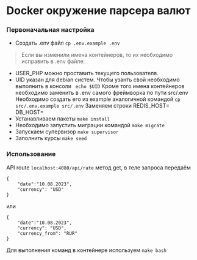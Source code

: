 # Docker окружение парсера валют

### Первоначальная настройка

- Создать .env файл
``` cp .env.example .env ```
> Если вы изменили имена контейнеров, то их необходимо исправить в .env файле:
- USER_PHP можно проставить текущего пользователя. 
- UID указан для debian систем. Чтобы узанть свой необходимо выполнить в консоли
``` echo $UID```
Кроме того имена контейнеров необходимо заменить в .env самого фреймворка по пути src/.env
Необходимо создать его из example аналогичной командой
``` cp src/.env.example src/.env ```
Заменяем строки 
REDIS_HOST=
DB_HOST=
- Устанавливаем пакеты
```make install```
- Необходимо запустить миграции командой 
```make migrate```
- Запускаем супервизор
```make supervisor```
- Заполнить курсы
```make seed```



### Использование
API route ```localhost:4080/api/rate```
метод get, в теле запроса передаём
```
{
	"date":"10.08.2023",
	"currency": "USD"
}
```
или
```
{
	"date":"10.08.2023",
	"currency": "USD",
    "currency_from": "RUR"
}
```


Для выполнения команд в контейнере используем
``` make bash ```
